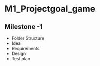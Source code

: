 # M1_Projectgoal_game

## Milestone -1
* Folder Structure
* Idea
* Requirements
* Design
* Test plan